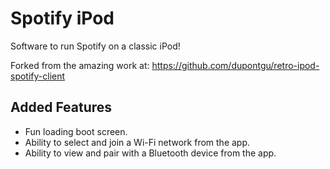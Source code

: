 # Spotify iPod
Software to run Spotify on a classic iPod!

Forked from the amazing work at: https://github.com/dupontgu/retro-ipod-spotify-client

## Added Features
- Fun loading boot screen.
- Ability to select and join a Wi-Fi network from the app.
- Ability to view and pair with a Bluetooth device from the app.
